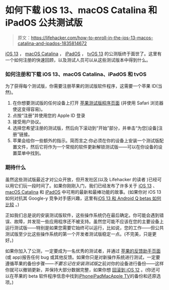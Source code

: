 # 如何下载 iOS 13、macOS Catalina 和 iPadOS 公共测试版

> 原文：<https://lifehacker.com/how-to-enroll-in-the-ios-13-macos-catalina-and-ipados-1835814672>

[iOS 13](https://www.apple.com/ios/ios-13-preview/) ， [macOS Catalina](https://www.apple.com/macos/catalina-preview/) ， [iPadOS](https://www.apple.com/ipados/ipados-preview/) ， [tvOS 13](https://www.apple.com/apple-tv-4k/) 的公测版终于面世了。这里有一个如何注册的快速回顾，以及测试人员可以从这些测试版本中得到什么。



### 如何注册和下载 iOS 13、macOS Catalina、iPadOS 和 tvOS

为了获得每个测试版，你需要注册苹果的测试版软件程序，这需要一个苹果 ID(当然)。

1.  在你想要测试版的任何设备上打开 [苹果测试版程序页面](https://beta.apple.com/sp/betaprogram/) (并使用 Safari 浏览器使这变得容易)。
2.  点按“注册”并使用您的 Apple ID 登录
3.  接受用户协议。
4.  选择您希望注册的测试版，然后向下滚动到“开始”部分，并单击“为您[设备]注册”链接。
5.  苹果会给你一些额外的指示。简而言之:你必须在你的设备上安装一个测试版配置文件，然后它将作为一个常规的软件更新解锁测试版——可以在你设备的设置菜单中找到。

### 期待什么

虽然这些测试版最近才对公众开放，但开发社区(以及 Lifehacker 的读者 )已经可以用它们玩一段时间了。如果你刚刚入门，我们已经发布了许多关于 [iOS 13](https://lifehacker.com/all-the-big-ios-13-changes-apple-announced-at-wwdc-19-1835216984) 、 [macOS Catalina](https://lifehacker.com/all-the-macos-10-15-catalina-announcements-from-apples-1835210038) 和 [iPadOS](https://lifehacker.com/the-biggest-ipad-changes-coming-to-ipados-from-wwdc-201-1835237728) 中可用的最新和最棒功能的故事。(如果你对 iOS 13 如何对抗其 Google-y 竞争对手感兴趣，这里有[iOS 13 和 Android Q betas 如何比较](https://lifehacker.com/how-does-ios-13-stack-up-to-android-q-1835220187) 。)

正如我们总是说的安装测试版软件，这些操作系统仍在最后确定。你可能会遇到错误、故障，并发现一些应用程序还不被支持。虽然您可能不应该在您的主要设备上运行测试版——特别是如果您需要它始终可以运行，比如说，您的工作——但公共测试版至少比这些操作系统的第一个开发者测试版稳定一点。(不完美，只是更好。)

如果你加入了公测，一定要成为一名优秀的测试者，并通过 [苹果的反馈助手页面](https://beta.apple.com/sp/betaprogram/submitting) (或 app)报告任何 bug 或其他反馈。如果你只是对新操作系统进行测试，一定要遵循苹果的备份步骤——*不要忘记在安装测试版*之前对你的设备进行备份——这样你就可以撤销更新，并保持大部分数据完整，如果你想 [回滚到 iOS 12](https://lifehacker.com/how-to-roll-back-from-the-ios-13-beta-to-ios-12-1835589801) 。(你还可以在苹果的 beta 软件程序信息中找到[iPhone](https://beta.apple.com/sp/betaprogram/redemption#ios)[iPad](https://beta.apple.com/sp/betaprogram/redemption#ipados)[Mac](https://beta.apple.com/sp/betaprogram/redemption#macos)[Apple TV](https://beta.apple.com/sp/betaprogram/redemption#tvos)的备份和还原选项。)